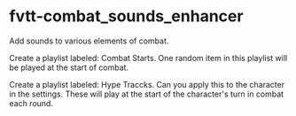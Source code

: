 # fvtt-combat_sounds_enhancer
Add sounds to various elements of combat.

Create a playlist labeled: Combat Starts.
One random item in this playlist will be played at the start of combat.

Create a playlist labeled: Hype Traccks.
Can you apply this to the character in the settings.
These will play at the start of the character's turn in combat each round.
